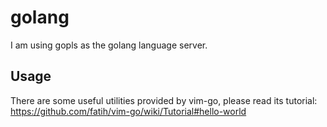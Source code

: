 # golang

I am using gopls as the golang language server.

## Usage

There are some useful utilities provided by vim-go, please read its tutorial:
<https://github.com/fatih/vim-go/wiki/Tutorial#hello-world>
